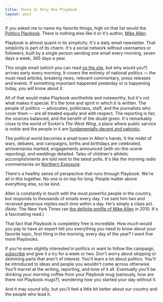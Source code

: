 ```yaml
--- 
title: There Is Only One Playbook
layout: post
---
```

If you asked me to name my favorite things, high on that list would the [Politico Playbook][pb]. There is nothing else like it or it's author, [Mike Allen][mike].

Playbook is almost quaint in its simplicity. It's a daily email newsletter. That simplicity is part of its charm. It's a social network without usernames or followers, built by a single person sending one email every morning, seven days a week, 365 days a year.

This single email (which you can read [on the site][pb], but why would you?) arrives early every morning. It covers the entirety of national politics — the must-read articles, breaking news, relevant commentary, press releases and events. If something important happened yesterday or is happening today, you will know about it. 

All of that would make Playbook worthwhile and noteworthy, but it's not what makes it special. It's the tone and spirit in which it is written. The people of politics — advocates, politicians, staff, and the journalists who cover them — are all treated equally and with respect. The reporting is fair, the sources balanced, and the benefit of the doubt given. It's remarkably close to the world of Sorkin's _The West Wing_, a place where public service is noble and the people in it are [fundamentally decent and patriotic][ww]. 

The political world becomes a small town in Allen's hands. It the midst of wars, debates, and campaigns, births and birthdays are celebrated, anniversaries marked, engagements announced (with on-the-scene reporting), and weddings detailed. Tales of children's athletic accomplishments are told next to the latest polls. It's like the morning radio commentaries on [Northern Exposure][ne].

There's a healthy sense of perspective that runs through Playbook. We're all in this together. No one is on top for long. People matter above everything else, so be kind.

Allen is constantly in touch with the most powerful people in the country, but responds to thousands of emails every day. I've sent him two and received generous replies each time within a day. He's simply a class act. (_Note:_ The New York Times ran [the definite profile of Mike Allen][nyt] in 2010. It's a fascinating read.)


That fact that Playbook is completely free is incredible. How much would you pay to have an expert tell you everything you need to know about your favorite topic, first thing in the morning, every day of the year? I want five more Playbooks.

If you're even slightly interested in politics or want to follow the campaign, [subscribe][pb] and give it a try for a week or two. Don't worry about skipping or skimming parts that aren't of interest. You'll learn a lot about politics. You'll be introduced to ideas and people you wouldn't come across otherwise. You'll marvel at the writing, reporting, and tone of it all. Eventually you'll be drinking your morning coffee from your Playbook mug (seriously, how are there not Playbook mugs?), wondering how you started your day without it.

And it may sound silly, but you'll feel a little bit better about our country and the people who lead it.

[pb]: http://www.politico.com/playbook/
[mike]: http://twitter.com/mikeallen
[nyt]: http://www.nytimes.com/2010/04/25/magazine/25allen-t.html?pagewanted=all
[ne]: http://en.wikipedia.org/wiki/Northern_Exposure
[ww]: http://brianbailey.me/2008/09/26/don-t-call-them-worthless/